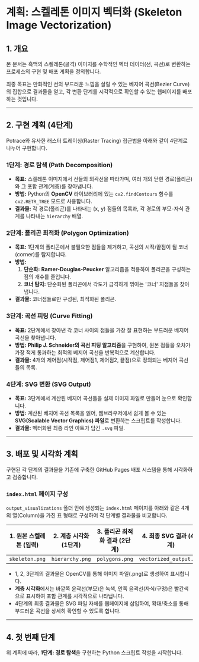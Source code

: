 # 계획: 스켈레톤 이미지 벡터화 (Skeleton Image Vectorization)

## 1. 개요

본 문서는 흑백의 스켈레톤(골격) 이미지를 수학적인 벡터 데이터(선, 곡선)로 변환하는 프로세스의 구현 및 배포 계획을 정의합니다.

최종 목표는 만화적인 선의 부드러운 느낌을 살릴 수 있는 베지어 곡선(Bezier Curve)의 집합으로 결과물을 얻고, 각 변환 단계를 시각적으로 확인할 수 있는 웹페이지를 배포하는 것입니다.

---

## 2. 구현 계획 (4단계)

Potrace와 유사한 래스터 트레이싱(Raster Tracing) 접근법을 아래와 같이 4단계로 나누어 구현합니다.

### 1단계: 경로 탐색 (Path Decomposition)

*   **목표:** 스켈레톤 이미지에서 선들의 외곽선을 따라가며, 여러 개의 닫힌 경로(폴리곤)와 그 포함 관계(계층)를 찾아냅니다.
*   **방법:** Python의 **OpenCV** 라이브러리에 있는 `cv2.findContours` 함수를 `cv2.RETR_TREE` 모드로 사용합니다.
*   **결과물:** 각 경로(폴리곤)를 나타내는 (x, y) 점들의 목록과, 각 경로의 부모-자식 관계를 나타내는 `hierarchy` 배열.

### 2단계: 폴리곤 최적화 (Polygon Optimization)

*   **목표:** 1단계의 폴리곤에서 불필요한 점들을 제거하고, 곡선의 시작/끝점이 될 코너(corner)를 탐지합니다.
*   **방법:**
    1.  **단순화:** **Ramer-Douglas-Peucker** 알고리즘을 적용하여 폴리곤을 구성하는 점의 개수를 줄입니다.
    2.  **코너 탐지:** 단순화된 폴리곤에서 각도가 급격하게 꺾이는 '코너' 지점들을 찾아냅니다.
*   **결과물:** 코너점들로만 구성된, 최적화된 폴리곤.

### 3단계: 곡선 피팅 (Curve Fitting)

*   **목표:** 2단계에서 찾아낸 각 코너 사이의 점들을 가장 잘 표현하는 부드러운 베지어 곡선을 찾아냅니다.
*   **방법:** **Philip J. Schneider의 곡선 피팅 알고리즘**을 구현하여, 원본 점들을 오차가 가장 적게 통과하는 최적의 베지어 곡선을 반복적으로 계산합니다.
*   **결과물:** 4개의 제어점(시작점, 제어점1, 제어점2, 끝점)으로 정의되는 베지어 곡선들의 목록.

### 4단계: SVG 변환 (SVG Output)

*   **목표:** 3단계에서 계산된 베지어 곡선들을 실제 이미지 파일로 만들어 눈으로 확인합니다.
*   **방법:** 계산된 베지어 곡선 목록을 읽어, 웹브라우저에서 쉽게 볼 수 있는 **SVG(Scalable Vector Graphics) 파일**로 변환하는 스크립트를 작성합니다.
*   **결과물:** 벡터화된 최종 라인 아트가 담긴 `.svg` 파일.

---

## 3. 배포 및 시각화 계획

구현된 각 단계의 결과물을 기존에 구축한 GitHub Pages 배포 시스템을 통해 시각화하고 검증합니다.

### `index.html` 페이지 구성

`output_visualizations` 폴더 안에 생성되는 `index.html` 페이지를 아래와 같은 4개의 열(Column)을 가진 표 형태로 구성하여 각 단계별 결과물을 비교합니다.

| 1. 원본 스켈레톤 (입력) | 2. 계층 시각화 (1단계) | 3. 폴리곤 최적화 결과 (2단계) | 4. 최종 SVG 결과 (4단계) |
| :---: | :---: | :---: | :---: |
| `skeleton.png` | `hierarchy.png` | `polygons.png` | `vectorized_output.svg` |

*   1, 2, 3단계의 결과물은 OpenCV를 통해 이미지 파일(.png)로 생성하여 표시합니다.
*   **계층 시각화**에서는 바깥쪽 윤곽선(부모)은 녹색, 안쪽 윤곽선(자식/구멍)은 빨간색으로 표시하여 포함 관계를 시각적으로 나타냅니다.
*   4단계의 최종 결과물은 SVG 파일 자체를 웹페이지에 삽입하여, 확대/축소를 통해 부드러운 곡선을 상세히 확인할 수 있도록 합니다.

---

## 4. 첫 번째 단계

위 계획에 따라, **1단계: 경로 탐색**을 구현하는 Python 스크립트 작성을 시작합니다.
